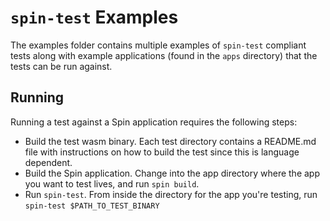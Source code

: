 # `spin-test` Examples

The examples folder contains multiple examples of `spin-test` compliant tests along with example applications (found in the `apps` directory) that the tests can be run against.

## Running

Running a test against a Spin application requires the following steps:

* Build the test wasm binary. Each test directory contains a README.md file with instructions on how to build the test since this is language dependent.
* Build the Spin application. Change into the app directory where the app you want to test lives, and run `spin build`.
* Run `spin-test`. From inside the directory for the app you're testing, run `spin-test $PATH_TO_TEST_BINARY`
